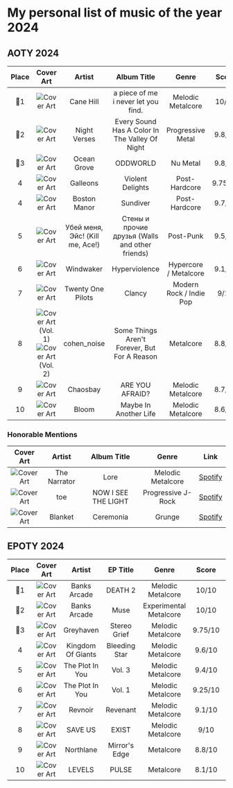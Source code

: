 # My personal list of music of the year 2024

## AOTY 2024

| Place | Cover Art | Artist | Album Title | Genre | Score | Link |
| :-------: | :------: | :----: | :---------: | :---: | :---: | :----: |
| 🏅1 | ![Cover Art](https://i.scdn.co/image/ab67616d0000b27341ffa6f3d91b6fb3ef528367) | Cane Hill | a piece of me i never let you find. | Melodic Metalcore | 10/10 | [Spotify](https://open.spotify.com/album/1yh863utXtpMuPlIbzM2Uh) |
| 🥈2 | ![Cover Art](https://i.scdn.co/image/ab67616d0000b273d60d48329269cc5ec48ce6b4) | Night Verses | Every Sound Has A Color In The Valley Of Night | Progressive Metal | 9.8/10 | [Spotify](https://open.spotify.com/album/3yLp1rmszfvh8KSDezibLi) |
| 🥉3 | ![Cover Art](https://i.scdn.co/image/ab67616d0000b2739bc49a941e6a7f70940c354c) | Ocean Grove | ODDWORLD | Nu Metal | 9.8/10 | [Spotify](https://open.spotify.com/album/5RrM7e9rjhJIom1673RnRF?si=MItXcgUQTheEWypEpbY-EQ) |
| 4 | ![Cover Art](https://i.scdn.co/image/ab67616d0000b273159fad104beba5f2b8438fec) | Galleons | Violent Delights | Post-Hardcore | 9.75/10 | [Spotify](https://open.spotify.com/album/2yzZdUBTu7mjeYIbEAaDFD) |
| 4 | ![Cover Art](https://i.scdn.co/image/ab67616d0000b273df7fffe25dae499a3939aa21) | Boston Manor | Sundiver | Post-Hardcore | 9.7/10 | [Spotify](https://open.spotify.com/album/3yEElJhMf5ZefKwMgvVRod) |
| 5 | ![Cover Art](https://i.scdn.co/image/ab67616d0000b273f38578d28a37da6919d5575f) | Убей меня, Эйс! (Kill me, Ace!) | Стены и прочие друзья (Walls and other friends) | Post-Punk | 9.5/10 | [Spotify](https://open.spotify.com/album/0JfWE0BrRxkDUtrHhaHMOS) |
| 6 | ![Cover Art](https://i.scdn.co/image/ab67616d0000b27362c26ad9a8ce9519b3cfab91) | Windwaker | Hyperviolence | Hypercore / Metalcore | 9.1/10 | [Spotify](https://open.spotify.com/album/45dtTykdSpSunaRsONUYqX) |
| 7 | ![Cover Art](https://i.scdn.co/image/ab67616d0000b2739cf15c7323fb85b7112197d5) | Twenty One Pilots | Clancy | Modern Rock / Indie Pop | 9/10 | [Spotify](https://open.spotify.com/album/1KFWgQTw3EMTQebaaepVBI) |
| 8 | ![Cover Art (Vol. 1)](https://i.scdn.co/image/ab67616d0000b273373667d5cef19a11f23b4e84) ![Cover Art (Vol. 2)](https://i.scdn.co/image/ab67616d0000b2731350aaea7bbc49a4a52c50a4) | cohen_noise | Some Things Aren't Forever, But For A Reason | Metalcore | 8.8/10 | [Spotify (Vol. 1)](https://open.spotify.com/album/5IWJv3Ra1YkeisIYFGx5do) [Spotify (Vol. 2)](https://open.spotify.com/album/6yGQf8HNNv1kIfEERgZnui) |
| 9 | ![Cover Art](https://i.scdn.co/image/ab67616d0000b2739cde9ccf67192b5eac573ff2) | Chaosbay | ARE YOU AFRAID? | Melodic Metalcore | 8.7/10 | [Spotify](https://open.spotify.com/album/4msMPh2YozzboHtKNTWIuZ) |
| 10 | ![Cover Art](https://i.scdn.co/image/ab67616d0000b273957f71d790e6077d5aa16be6) | Bloom | Maybe In Another Life | Melodic Metalcore | 8.6/10 | [Spotify](https://open.spotify.com/album/3VSUMjz2mL2kIrlLek00PL) |

### Honorable Mentions

| Cover Art | Artist | Album Title | Genre | Link |
| :------: | :----: | :---------: | :---: | :----: |
| ![Cover Art](https://i.scdn.co/image/ab67616d0000b273d27e251320e0f4864e8c9c66) | The Narrator | Lore | Melodic Metalcore | [Spotify](https://open.spotify.com/album/1ieLuRpnnX8EYrzCdZuQSB) |
| ![Cover Art](https://i.scdn.co/image/ab67616d0000b27380f03b5624069fe26418553d) | toe | NOW I SEE THE LIGHT | Progressive J-Rock | [Spotify](https://open.spotify.com/album/1yh863utXtpMuPlIbzM2Uh) |
| ![Cover Art](https://i.scdn.co/image/ab67616d0000b273115680e165ccfb01b6a7e97a) | Blanket | Ceremonia | Grunge | [Spotify](https://open.spotify.com/album/3OfFo9Ufl8u7fMKb29Ru75) |


## EPOTY 2024

| Place | Cover Art | Artist | EP Title | Genre | Score | Link |
| :-------: | :------: | :----: | :---------: | :---: | :---: | :--: |
| 🏅1 | ![Cover Art](https://i.scdn.co/image/ab67616d0000b273e6fe1ac497ba82ac43f8a767) | Banks Arcade | DEATH 2 | Melodic Metalcore | 10/10 | [Spotify](https://open.spotify.com/album/2dk7WixthX1n6g4VOiJeYa) |
| 🥈2 | ![Cover Art](https://i.scdn.co/image/ab67616d0000b2736b2d96d0ce6cc058e457f3b6) | Banks Arcade | Muse | Experimental Metalcore | 10/10 | [Spotify](https://open.spotify.com/album/64w6QrbyEiKPekYkiLNRUf) |
| 🥉3 | ![Cover Art](https://i.scdn.co/image/ab67616d0000b273f772962c946ce790318c1a91) | Greyhaven | Stereo Grief | Melodic Metalcore | 9.75/10 | [Spotify](https://open.spotify.com/album/0ilWGnxo2S4YVseDOnM8sB) |
| 4 | ![Cover Art](https://i.scdn.co/image/ab67616d0000b2733c592325575ad5520f60fb8a) | Kingdom Of Giants | Bleeding Star | Melodic Metalcore | 9.6/10 | [Spotify](https://open.spotify.com/album/3OJy1H2OZSIv8QvAhKfMj2) |
| 5 | ![Cover Art](https://i.scdn.co/image/ab67616d0000b273d15085d3d9f56f0db8340efa) | The Plot In You | Vol. 3 | Melodic Metalcore | 9.4/10 | [Spotify](https://open.spotify.com/album/0BWnYKF4PdH5ehk7oQU9W5) |
| 6 | ![Cover Art](https://i.scdn.co/image/ab67616d0000b273d2fec8f76877002b6d23eb38) | The Plot In You | Vol. 1 | Melodic Metalcore | 9.25/10 | [Spotify](https://open.spotify.com/album/6wurDqEmcCcIoria5SRmom) |
| 7 | ![Cover Art](https://i.scdn.co/image/ab67616d0000b273523a661d94a02ec18b49f3cf) | Revnoir | Revenant | Melodic Metalcore | 9.1/10 | [Spotify](https://open.spotify.com/album/7y6ltiCYJyxM2GcFha0Yzk) |
| 8 | ![Cover Art](https://i.scdn.co/image/ab67616d0000b27337565512903146a20b5188bc) | SAVE US | EXIST | Melodic Metalcore | 9/10 | [Spotify](https://open.spotify.com/album/1e0nPGDfNpPP53NrhZ9gzJ) |
| 9 | ![Cover Art](https://i.scdn.co/image/ab67616d0000b273e6edf2dd3e55c8a3b4462093) | Northlane | Mirror's Edge | Metalcore | 8.8/10 | [Spotify](https://open.spotify.com/album/6WvjCUGtv2HTtBRfVqVEyq) |
| 10 | ![Cover Art](https://i.scdn.co/image/ab67616d0000b27380102481436b25ec221de32b) | LEVELS | PULSE | Metalcore | 8.1/10 | [Spotify](https://open.spotify.com/album/5q3E6Odlt47Ha0UiUIepon) |
